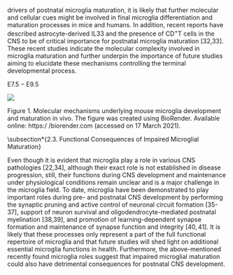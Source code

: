 drivers of postnatal microglia maturation, it is likely that further molecular and cellular cues might be involved in final microglia differentiation and maturation processes in mice and humans. In addition, recent reports have described astrocyte-derived IL33 and the presence of $\mathrm{CD}^{+} \mathrm{T}$ cells in the CNS to be of critical importance for postnatal microglia maturation [32,33]. These recent studies indicate the molecular complexity involved in microglia maturation and further underpin the importance of future studies aiming to elucidate these mechanisms controlling the terminal developmental process.

$\mathrm{E} 7.5-\mathrm{E} 9.5$

![](https://cdn.mathpix.com/cropped/2024_06_01_1cb0eb9b567459b320afg-1.jpg?height=1145&width=1042&top_left_y=744&top_left_x=584)

Figure 1. Molecular mechanisms underlying mouse microglia development and maturation in vivo. The figure was created using BioRender. Available online: https:/ /biorender.com (accessed on 17 March 2021).

\subsection*{2.3. Functional Consequences of Impaired Microglial Maturation}

Even though it is evident that microglia play a role in various CNS pathologies [22,34], although their exact role is not established in disease progression, still, their functions during CNS development and maintenance under physiological conditions remain unclear and is a major challenge in the microglia field. To date, microglia have been demonstrated to play important roles during pre- and postnatal CNS development by performing the synaptic pruning and active control of neuronal circuit formation [35-37], support of neuron survival and oligodendrocyte-mediated postnatal myelination [38,39], and promotion of learning-dependent synapse formation and maintenance of synapse function and integrity $[40,41]$. It is likely that these processes only represent a part of the full functional repertoire of microglia and that future studies will shed light on additional essential microglia functions in health. Furthermore, the above-mentioned recently found microglia roles suggest that impaired microglial maturation could also have detrimental consequences for postnatal CNS development.
